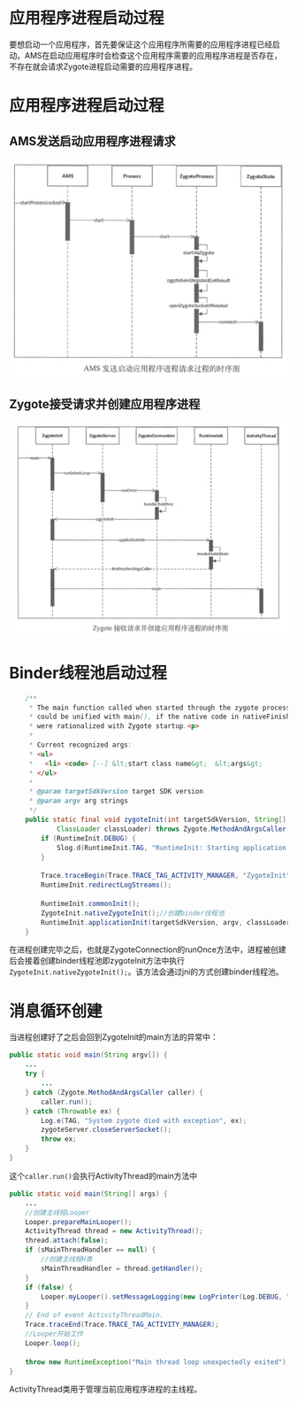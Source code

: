 # 应用程序进程启动过程

要想启动一个应用程序，首先要保证这个应用程序所需要的应用程序进程已经启动。AMS在启动应用程序时会检查这个应用程序需要的应用程序进程是否存在，不存在就会请求Zygote进程启动需要的应用程序进程。

# 应用程序进程启动过程

## AMS发送启动应用程序进程请求

![ams_boot_flow](.assets/ams_boot_flow.png)

## Zygote接受请求并创建应用程序进程

![zygote_create_process](.assets/zygote_create_process.png)

# Binder线程池启动过程

```java
    /**
     * The main function called when started through the zygote process. This
     * could be unified with main(), if the native code in nativeFinishInit()
     * were rationalized with Zygote startup.<p>
     *
     * Current recognized args:
     * <ul>
     *   <li> <code> [--] &lt;start class name&gt;  &lt;args&gt;
     * </ul>
     *
     * @param targetSdkVersion target SDK version
     * @param argv arg strings
     */
    public static final void zygoteInit(int targetSdkVersion, String[] argv,
            ClassLoader classLoader) throws Zygote.MethodAndArgsCaller {
        if (RuntimeInit.DEBUG) {
            Slog.d(RuntimeInit.TAG, "RuntimeInit: Starting application from zygote");
        }

        Trace.traceBegin(Trace.TRACE_TAG_ACTIVITY_MANAGER, "ZygoteInit");
        RuntimeInit.redirectLogStreams();

        RuntimeInit.commonInit();
        ZygoteInit.nativeZygoteInit();//创建binder线程池
        RuntimeInit.applicationInit(targetSdkVersion, argv, classLoader);
    }
```

在进程创建完毕之后，也就是ZygoteConnection的runOnce方法中，进程被创建后会接着创建binder线程池即zygoteInit方法中执行`ZygoteInit.nativeZygoteInit();`。该方法会通过jni的方式创建binder线程池。

# 消息循环创建

当进程创建好了之后会回到ZygoteInit的main方法的异常中：

```java
public static void main(String argv[]) {
    ...
    try {
        ...
    } catch (Zygote.MethodAndArgsCaller caller) {
        caller.run();
    } catch (Throwable ex) {
        Log.e(TAG, "System zygote died with exception", ex);
        zygoteServer.closeServerSocket();
        throw ex;
    }
}
```

这个`caller.run()`会执行ActivityThread的main方法中

```java
public static void main(String[] args) {
    ...
    //创建主线程Looper
    Looper.prepareMainLooper();
    ActivityThread thread = new ActivityThread();
    thread.attach(false);
    if (sMainThreadHandler == null) {
        //创建主线程H类
        sMainThreadHandler = thread.getHandler();
    }
    if (false) {
        Looper.myLooper().setMessageLogging(new LogPrinter(Log.DEBUG, "ActivityThread"));
    }
    // End of event ActivityThreadMain.
    Trace.traceEnd(Trace.TRACE_TAG_ACTIVITY_MANAGER);
    //Looper开始工作
    Looper.loop();

    throw new RuntimeException("Main thread loop unexpectedly exited");
}
```

ActivityThread类用于管理当前应用程序进程的主线程。